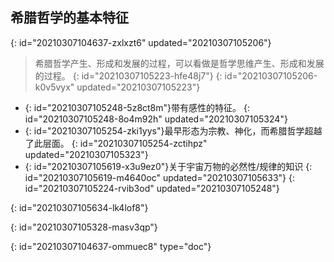 ## 希腊哲学的基本特征
{: id="20210307104637-zxlxzt6" updated="20210307105206"}

> 希腊哲学产⽣、形成和发展的过程，可以看做是哲学思维产⽣、形成和发展的过程。
> {: id="20210307105223-hfe48j7"}
{: id="20210307105206-k0v5vyx" updated="20210307105223"}

- {: id="20210307105248-5z8ct8m"}带有感性的特征。
  {: id="20210307105248-8o4m92h" updated="20210307105324"}
- {: id="20210307105254-zki1yys"}最早形态为宗教、神化，而希腊哲学超越了此层面。
  {: id="20210307105254-zctihpz" updated="20210307105323"}
- {: id="20210307105619-x3u9ez0"}关于宇宙万物的必然性/规律的知识
  {: id="20210307105619-m4640oc" updated="20210307105633"}
{: id="20210307105224-rvib3od" updated="20210307105248"}

{: id="20210307105634-lk4lof8"}

{: id="20210307105328-masv3qp"}


{: id="20210307104637-ommuec8" type="doc"}
